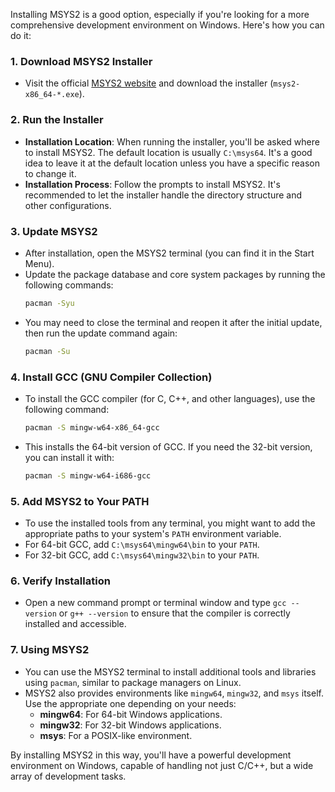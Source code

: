 Installing MSYS2 is a good option, especially if you're looking for a more comprehensive development environment on Windows. Here's how you can do it:

### 1. **Download MSYS2 Installer**
   - Visit the official [MSYS2 website](https://www.msys2.org/) and download the installer (`msys2-x86_64-*.exe`).

### 2. **Run the Installer**
   - **Installation Location**: When running the installer, you'll be asked where to install MSYS2. The default location is usually `C:\msys64`. It's a good idea to leave it at the default location unless you have a specific reason to change it.
   - **Installation Process**: Follow the prompts to install MSYS2. It's recommended to let the installer handle the directory structure and other configurations.

### 3. **Update MSYS2**
   - After installation, open the MSYS2 terminal (you can find it in the Start Menu).
   - Update the package database and core system packages by running the following commands:
     ```bash
     pacman -Syu
     ```
   - You may need to close the terminal and reopen it after the initial update, then run the update command again:
     ```bash
     pacman -Su
     ```

### 4. **Install GCC (GNU Compiler Collection)**
   - To install the GCC compiler (for C, C++, and other languages), use the following command:
     ```bash
     pacman -S mingw-w64-x86_64-gcc
     ```
   - This installs the 64-bit version of GCC. If you need the 32-bit version, you can install it with:
     ```bash
     pacman -S mingw-w64-i686-gcc
     ```

### 5. **Add MSYS2 to Your PATH**
   - To use the installed tools from any terminal, you might want to add the appropriate paths to your system's `PATH` environment variable.
   - For 64-bit GCC, add `C:\msys64\mingw64\bin` to your `PATH`.
   - For 32-bit GCC, add `C:\msys64\mingw32\bin` to your `PATH`.

### 6. **Verify Installation**
   - Open a new command prompt or terminal window and type `gcc --version` or `g++ --version` to ensure that the compiler is correctly installed and accessible.

### 7. **Using MSYS2**
   - You can use the MSYS2 terminal to install additional tools and libraries using `pacman`, similar to package managers on Linux.
   - MSYS2 also provides environments like `mingw64`, `mingw32`, and `msys` itself. Use the appropriate one depending on your needs:
     - **mingw64**: For 64-bit Windows applications.
     - **mingw32**: For 32-bit Windows applications.
     - **msys**: For a POSIX-like environment.

By installing MSYS2 in this way, you'll have a powerful development environment on Windows, capable of handling not just C/C++, but a wide array of development tasks.
